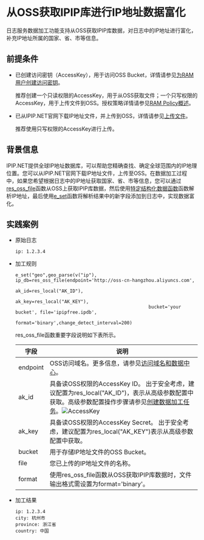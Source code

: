 从OSS获取IPIP库进行IP地址数据富化 
==========================================

日志服务数据加工功能支持从OSS获取IPIP库数据，对日志中的IP地址进行富化，补充IP地址所属的国家、省、市等信息。

前提条件
----

* 已创建访问密钥（AccessKey），用于访问OSS Bucket，详情请参见[为RAM用户创建访问密钥](t162684.html#task-188766)。

  推荐创建一个只读权限的AccessKey，用于从OSS获取文件；一个只写权限的AccessKey，用于上传文件到OSS。授权策略详情请参见[RAM Policy概述](t81295.html#concept-y5r-5rm-2gb)。

* 已从IPIP.NET官网下载IP地址文件，并上传到OSS，详情请参见[上传文件](t4334.html#concept-zx1-4p4-tdb)。

  推荐使用只写权限的AccessKey进行上传。




背景信息
----

IPIP.NET提供全球IP地址数据库，可以帮助您精确查找、确定全球范围内的IP地理位置。您可以从IPIP.NET官网下载IP地址文件，上传至OSS。在数据加工过程中，如果您希望根据日志中的IP地址获取国家、省、市等信息，您可以通过[res_oss_file](t1267159.html#concept-1597682/section-mlb-osw-xzd)函数从OSS上获取IPIP库数据，然后使用[特定结构化数据函数](t908958.html#concept-1130524/section-a6e-5e9-q0c)函数解析IP地址，最后使用[e_set](t947543.html#concept-1180788/section-7cr-8gz-by2)函数将解析结果中的新字段添加到日志中，实现数据富化。

实践案例 
-------------------------

* 原始日志

      ip: 1.2.3.4

  

* 加工规则

      e_set("geo",geo_parse(v("ip"), ip_db=res_oss_file(endpoint='http://oss-cn-hangzhou.aliyuncs.com',
                                                       ak_id=res_local("AK_ID"),
                                                       ak_key=res_local("AK_KEY"),
                                                       bucket='your bucket', file='ipipfree.ipdb',
                                                       format='binary',change_detect_interval=200)

  

  res_oss_file函数重要字段说明如下表所示。


  | 字段     | 说明                                                         |
  | -------- | ------------------------------------------------------------ |
  | endpoint | OSS访问域名。更多信息，请参见[访问域名和数据中心](t4350.html#concept-zt4-cvy-5db)。 |
  | ak_id    | 具备读OSS权限的AccessKey ID。 出于安全考虑，建议配置为res_local("AK_ID")，表示从高级参数配置中获取。高级参数配置操作步骤请参见[创建数据加工任务](t947967.html#task-1181217)。![AccessKey](../images/p136966.png) |
  | ak_key   | 具备读OSS权限的AccessKey Secret。 出于安全考虑，建议配置为res_local("AK_KEY")表示从高级参数配置中获取。 |
  | bucket   | 用于存储IP地址文件的OSS Bucket。                             |
  | file     | 您已上传的IP地址文件的名称。                                 |
  | format   | 使用res_oss_file函数从OSS获取IPIP库数据时，文件输出格式需设置为format='binary'。 |

  

  

* 加工结果

      ip: 1.2.3.4
      city: 杭州市
      province: 浙江省
      country: 中国

  



